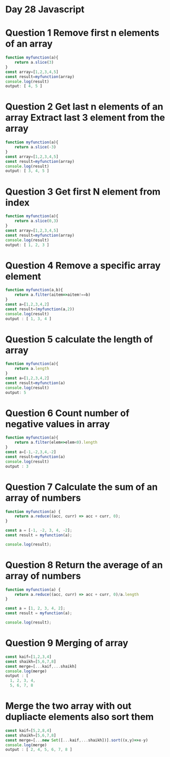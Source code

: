 # Day 28 Javascript 
# Question 1 Remove first n elements of an array
```jsx
function myfunction(a){
    return a.slice(3)
}
const array=[1,2,3,4,5]
const result=myfunction(array)
console.log(result)
output: [ 4, 5 ]
```
# Question 2 Get last n elements of an array Extract last 3 element from the array
```jsx
function myfunction(a){
    return a.slice(-3)
}
const array=[1,2,3,4,5]
const result=myfunction(array)
console.log(result)
output: [ 3, 4, 5 ]
```
# Question 3 Get first N element from index
```jsx
function myfunction(a){
    return a.slice(0,3)
}
const array=[1,2,3,4,5]
const result=myfunction(array)
console.log(result)
output: [ 1, 2, 3 ]
```
# Question 4 Remove a specific array element
```jsx
function myfunction(a,b){
    return a.filter(aitem=>aitem!==b)
}
const a=[1,2,3,4,2]
const result=(myfunction(a,2))
console.log(result)
output : [ 1, 3, 4 ]
```
# Question 5 calculate the length of array
```jsx
function myfunction(a){
    return a.length
}
const a=[1,2,3,4,2]
const result=myfunction(a)
console.log(result)
output: 5
```
# Question 6 Count number of negative values in array
```jsx
function myfunction(a){
    return a.filter(elem=>elem<0).length
}
const a=[-1,-2,3,4,-2]
const result=myfunction(a)
console.log(result)
output : 3
```
# Question 7 Calculate the sum of an array of numbers

```jsx
function myfunction(a) {
    return a.reduce((acc, curr) => acc + curr, 0);
}

const a = [-1, -2, 3, 4, -2];
const result = myfunction(a);

console.log(result);
```
# Question 8 Return the average of an array of numbers
```jsx
function myfunction(a) {
    return a.reduce((acc, curr) => acc + curr, 0)/a.length
}

const a = [1, 2, 3, 4, 2];
const result = myfunction(a);

console.log(result);

```
# Question 9 Merging of array
```jsx
const kaif=[1,2,3,4]
const shaikh=[5,6,7,8]
const merge=[...kaif,...shaikh]
console.log(merge)
output : [
  1, 2, 3, 4,
  5, 6, 7, 8

```
# Merge the two array with out dupliacte elements also sort them
```jsx
const kaif=[5,2,8,4]
const shaikh=[5,6,7,8]
const merge=[...new Set([...kaif,...shaikh])].sort((x,y)=>x-y)
console.log(merge)
output : [ 2, 4, 5, 6, 7, 8 ]
```
